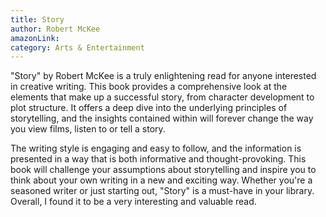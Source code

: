 ```yaml
---
title: Story
author: Robert McKee
amazonLink:
category: Arts & Entertainment
---
```


"Story" by Robert McKee is a truly enlightening read for anyone interested in creative writing. This book provides a comprehensive look at the elements that make up a successful story, from character development to plot structure. It offers a deep dive into the underlying principles of storytelling, and the insights contained within will forever change the way you view films, listen to or tell a story.

The writing style is engaging and easy to follow, and the information is presented in a way that is both informative and thought-provoking. This book will challenge your assumptions about storytelling and inspire you to think about your own writing in a new and exciting way. Whether you're a seasoned writer or just starting out, "Story" is a must-have in your library. Overall, I found it to be a very interesting and valuable read.
